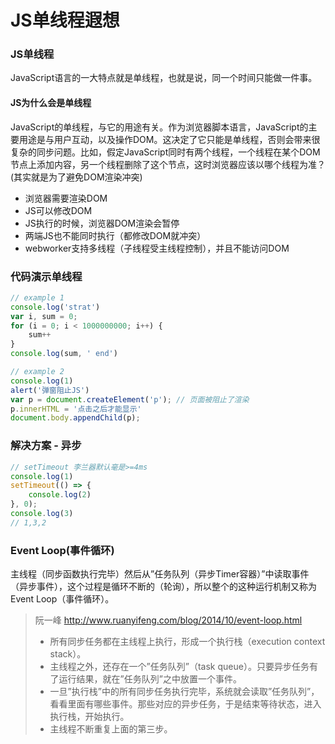 # JS单线程遐想



### JS单线程

JavaScript语言的一大特点就是单线程，也就是说，同一个时间只能做一件事。

#### JS为什么会是单线程

JavaScript的单线程，与它的用途有关。作为浏览器脚本语言，JavaScript的主要用途是与用户互动，以及操作DOM。这决定了它只能是单线程，否则会带来很复杂的同步问题。比如，假定JavaScript同时有两个线程，一个线程在某个DOM节点上添加内容，另一个线程删除了这个节点，这时浏览器应该以哪个线程为准？(其实就是为了避免DOM渲染冲突)

- 浏览器需要渲染DOM
- JS可以修改DOM
- JS执行的时候，浏览器DOM渲染会暂停
- 两端JS也不能同时执行（都修改DOM就冲突）
- webworker支持多线程（子线程受主线程控制），并且不能访问DOM

### 代码演示单线程

```javascript
// example 1
console.log('strat')
var i, sum = 0;
for (i = 0; i < 1000000000; i++) {
    sum++
}
console.log(sum, ' end')

// example 2
console.log(1)
alert('弹窗阻止JS')
var p = document.createElement('p'); // 页面被阻止了渲染
p.innerHTML = '点击之后才能显示'
document.body.appendChild(p);
```

### 解决方案 - 异步

```javascript
// setTimeout 李兰器默认毫是>=4ms
console.log(1)
setTimeout(() => {
    console.log(2)
}, 0);
console.log(3)
// 1,3,2
```

### Event Loop(事件循环)

主线程（同步函数执行完毕）然后从”任务队列（异步Timer容器）”中读取事件（异步事件），这个过程是循环不断的（轮询），所以整个的这种运行机制又称为Event Loop（事件循环）。

> 阮一峰 <http://www.ruanyifeng.com/blog/2014/10/event-loop.html>
>
> - 所有同步任务都在主线程上执行，形成一个执行栈（execution context stack）。
> - 主线程之外，还存在一个”任务队列”（task queue）。只要异步任务有了运行结果，就在”任务队列”之中放置一个事件。
> - 一旦”执行栈”中的所有同步任务执行完毕，系统就会读取”任务队列”，看看里面有哪些事件。那些对应的异步任务，于是结束等待状态，进入执行栈，开始执行。
> - 主线程不断重复上面的第三步。